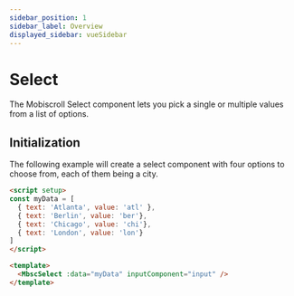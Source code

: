 ```yaml
---
sidebar_position: 1
sidebar_label: Overview
displayed_sidebar: vueSidebar
---
```


# Select

The Mobiscroll Select component lets you pick a single or multiple values from a list of options.

## Initialization

The following example will create a select component with four options to choose from, each of them being a city.

```html title="Select with 4 option"
<script setup>
const myData = [
  { text: 'Atlanta', value: 'atl' },
  { text: 'Berlin', value: 'ber'},
  { text: 'Chicago', value: 'chi'},
  { text: 'London', value: 'lon'}
]
</script>

<template>
  <MbscSelect :data="myData" inputComponent="input" />
</template>
```